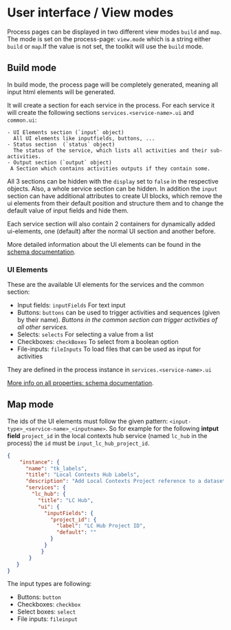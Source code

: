 # User interface / View modes

Process pages can be displayed in two different view modes `build` and `map`. The mode is set on the
process-page: `view.mode` which is a string either `build` or `map`.If the value is not set, the toolkit will use
the `build` mode.

## Build mode

In build mode, the process page will be completely generated, meaning all input html elements will be generated.

It will create a section for each service in the process.
For each service it will create the following sections `services.<service-name>.ui` and `common.ui`:

    - UI Elements section (`input` object)
      All UI elements like inputfields, buttons, ...
    - Status section  (`status` object)
      The status of the service, which lists all activities and their sub-activities.
    - Output section (`output` object)
     A Section which contains activities outputs if they contain some.

All 3 sections can be hidden with the `display` set to `false` in the respective objects.
Also, a whole service section can be hidden. In addition the `input` section can have additional attributes
to create UI blocks, which remove the ui elements from their default position and structure them and to change the
default value of input fields and hide them.

Each service section will also contain 2 containers for dynamically added ui-elements, one (default) after the normal UI
section and another before.

More detailed information about the UI elements can be found in
the [schema documentation](/schemas/process-page#pp-uisettings).

### UI Elements

These are the available UI elements for the services and the common section:

- Input fields: `inputFields` For text input
- Buttons: `buttons`  can be used to trigger activities and sequences (given by their name). _Buttons in the common section
  can trigger activities of all other services._
- Selects: `selects` For selecting a value from a list
- Checkboxes: `checkBoxes` To select from a boolean option
- File-inputs: `fileInputs` To load files that can be used as input for activities

They are defined in the process instance in `services.<service-name>.ui`

[More info on all properties: schema documentation](/schemas/process#p-serviceui).

## Map mode

The ids of the UI elements must follow the given pattern: `<input-type>_<service-name>_<inputname>`. So for example for
the following __intput field__ `project_id` in the local contexts hub
service (named `lc_hub` in the process) the `id` must be `input_lc_hub_project_id`.

``` json
{
    "instance": {
      "name": "tk_labels",
      "title": "Local Contexts Hub Labels",
      "description": "Add Local Contexts Project reference to a dataset (dataverse)",
      "services": {
        "lc_hub": {
          "title": "LC Hub",
          "ui": {
            "inputFields": {
              "project_id": {
                "label": "LC Hub Project ID",
                "default": ""
              }
            }
           }
       }
   }
}
```

The input types are following:

- Buttons: `button`
- Checkboxes: `checkbox`
- Select boxes: `select`
- File inputs: `fileinput`
